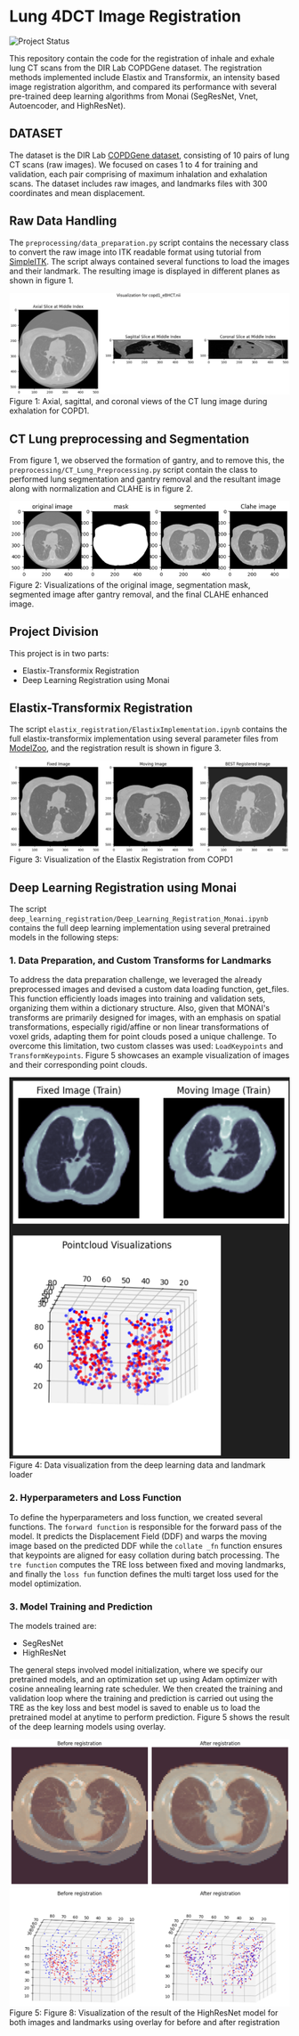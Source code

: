 # Lung 4DCT Image Registration
![Project Status](https://img.shields.io/badge/Status-Completed-brightgreen)

This repository contain the code for the registration of  inhale and exhale lung CT scans from the DIR Lab COPDGene dataset. The registration methods implemented include Elastix and Transformix, an intensity based image registration algorithm, and compared its performance with several pre-trained deep learning algorithms from Monai (SegResNet, Vnet, Autoencoder, and HighResNet).

## DATASET
The dataset is the DIR Lab [COPDGene dataset](https://med.emory.edu/departments/radiation-oncology/research-laboratories/deformable-image-registration/downloads-and-reference-data/index.html), consisting of 10 pairs of lung CT scans (raw images). We focused on cases 1 to 4 for training and validation, each pair comprising of maximum inhalation and exhalation scans. The dataset includes raw images, and landmarks files with 300 coordinates and mean displacement.


## Raw Data Handling
The `preprocessing/data_preparation.py` script contains the necessary class to convert the raw image into ITK readable format using tutorial from [SimpleITK](https://simpleitk.readthedocs.io/en/master/link_RawImageReading_docs.html). The script always contained several functions to load the images and their landmark. The resulting image is displayed in different planes as shown in figure 1. 

![Converted Raw Image](figures/first_data_vis.png "Lung_Visualization")
Figure 1: Axial, sagittal, and coronal views of the CT lung image during exhalation for COPD1.

## CT Lung preprocessing and Segmentation
From figure 1, we observed the formation of gantry, and to remove this, the `preprocessing/CT_Lung_Preprocessing.py` script contain the class to performed lung segmentation and gantry removal and the resultant image along with normalization and CLAHE is in figure 2. 

![Preprocessed Images](figures/preproced_result.png "Preprocessed_Images")
Figure 2: Visualizations of the original image, segmentation mask, segmented image after gantry removal, and the final CLAHE enhanced image.

## Project Division
This project is in two parts:
* Elastix-Transformix Registration
* Deep Learning Registration using Monai

## Elastix-Transformix Registration
The script `elastix_registration/ElastixImplementation.ipynb` contains the full elastix-transformix implementation using several parameter files from [ModelZoo](https://elastix.lumc.nl/modelzoo/), and the registration result is shown in figure 3. 

![Registration Results](figures/elastix_result.png "Registered")
Figure 3: Visualization of the Elastix Registration from COPD1

## Deep Learning Registration using Monai
The script `deep_learning_registration/Deep_Learning_Registration_Monai.ipynb` contains the full deep learning implementation using several pretrained models in the following steps:

### 1. Data Preparation, and Custom Transforms for Landmarks
To address the data preparation challenge, we leveraged the already preprocessed images and devised a custom data loading function, get_files. This function efficiently loads images into training and validation sets, organizing them within a dictionary structure. Also, given that MONAI's transforms are primarily designed for images, with an emphasis on spatial transformations, especially rigid/affine or non linear transformations of voxel grids, adapting them for point clouds posed a unique challenge. To overcome this limitation, two custom classes was used: `LoadKeypoints` and `TransformKeypoints`. Figure 5 showcases an example visualization of images and their corresponding point clouds.

![Deep Visualization](figures/dl_data_vis.png "Visualization")
Figure 4: Data visualization from the deep learning data and landmark loader

### 2. Hyperparameters and Loss Function 
To define the hyperparameters and loss function, we created several functions. The `forward function` is responsible for the forward pass of the model. It predicts the Displacement Field (DDF) and warps the moving image based on the predicted DDF while the `collate _fn` function ensures that keypoints are aligned for easy collation during batch processing. The `tre function` computes the TRE loss between fixed and moving landmarks, and finally the `loss fun` function defines the multi target loss used for the model optimization.

### 3. Model Training and Prediction
The models trained are:
* SegResNet
* HighResNet

The general steps involved model initialization, where we specify our pretrained models, and an optimization set up using Adam optimizer with cosine annealing learning rate scheduler. We then created the training and validation loop where the training and prediction is carried out using the TRE as the key loss and best model is saved to enable us to load the pretrained model at anytime to perform prediction. Figure 5 shows the result of the deep learning models using overlay. 

![DL Registration Results](figures/dl_reg_result.png "DL_Registered")
![DL Registration Results](figures/dl_landmark_results.png "DL_Registered")
Figure 5: Figure 8: Visualization of the result of the HighResNet model for both images and landmarks using overlay for before and after registration
